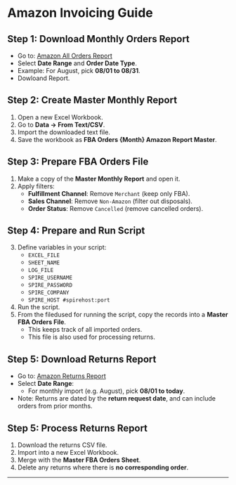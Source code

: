 # Amazon Invoicing Guide

## Step 1: Download Monthly Orders Report
- Go to: [Amazon All Orders Report](https://sellercentral.amazon.ca/reportcentral/FlatFileAllOrdersReport/1)
- Select **Date Range** and **Order Date Type**.
- Example: For August, pick **08/01 to 08/31**.
- Dowloand Report.

## Step 2: Create Master Monthly Report
1. Open a new Excel Workbook.
2. Go to **Data → From Text/CSV**.
3. Import the downloaded text file.
4. Save the workbook as **FBA Orders {Month} Amazon Report Master**.

## Step 3: Prepare FBA Orders File
1. Make a copy of the **Master Monthly Report** and open it.
2. Apply filters:
   - **Fulfillment Channel**: Remove `Merchant` (keep only FBA).
   - **Sales Channel**: Remove `Non-Amazon` (filter out disposals).
   - **Order Status**: Remove `Cancelled` (remove cancelled orders).

## Step 4: Prepare and Run Script
3. Define variables in your script:
   - `EXCEL_FILE`
   - `SHEET_NAME`
   - `LOG_FILE`
   - `SPIRE_USERNAME`
   - `SPIRE_PASSWORD`
   - `SPIRE_COMPANY`
   - `SPIRE_HOST #spirehost:port`
5. Run the script.
6. From the filedused for running the script, copy the records into a **Master FBA Orders File**.
   - This keeps track of all imported orders.
   - This file is also used for processing returns.

## Step 5: Download Returns Report
- Go to: [Amazon Returns Report](https://sellercentral.amazon.ca/reportcentral/CUSTOMER_RETURNS/1)
- Select **Date Range**:
  - For monthly import (e.g. August), pick **08/01 to today**.
- Note: Returns are dated by the **return request date**, and can include orders from prior months.

## Step 5: Process Returns Report
1. Download the returns CSV file.
2. Import into a new Excel Workbook.
3. Merge with the **Master FBA Orders Sheet**.
4. Delete any returns where there is **no corresponding order**.

---

